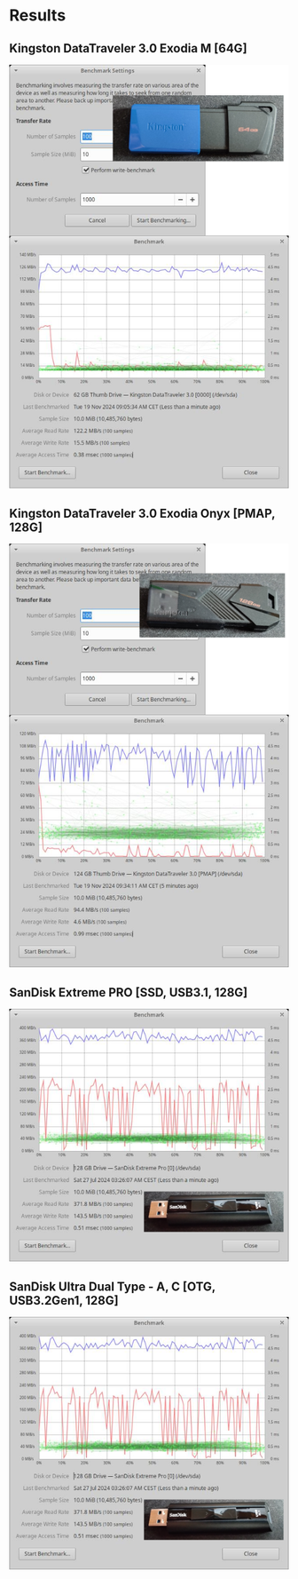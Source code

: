 # Results

## Kingston DataTraveler 3.0 Exodia M [64G]
![](./Kingston%20DataTraveler%203.0%20Exodia%20M%20[64G].png)

## Kingston DataTraveler 3.0 Exodia Onyx [PMAP, 128G]
![](./Kingston%20DataTraveler%203.0%20Exodia%20Onyx%20[PMAP,%20128G].png)

## SanDisk Extreme PRO [SSD, USB3.1, 128G]
![](./SanDisk%20Extreme%20PRO%20[SSD,%20USB3.1,%20128G].png)

## SanDisk Ultra Dual Type - A, C [OTG, USB3.2Gen1, 128G]
![](./SanDisk%20Extreme%20PRO%20[SSD,%20USB3.1,%20128G].png)
